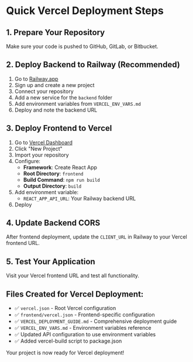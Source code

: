 # Quick Vercel Deployment Steps

## 1. Prepare Your Repository

Make sure your code is pushed to GitHub, GitLab, or Bitbucket.

## 2. Deploy Backend to Railway (Recommended)

1. Go to [Railway.app](https://railway.app)
2. Sign up and create a new project
3. Connect your repository
4. Add a new service for the `backend` folder
5. Add environment variables from `VERCEL_ENV_VARS.md`
6. Deploy and note the backend URL

## 3. Deploy Frontend to Vercel

1. Go to [Vercel Dashboard](https://vercel.com/dashboard)
2. Click "New Project"
3. Import your repository
4. Configure:
   - **Framework**: Create React App
   - **Root Directory**: `frontend`
   - **Build Command**: `npm run build`
   - **Output Directory**: `build`
5. Add environment variable:
   - `REACT_APP_API_URL`: Your Railway backend URL
6. Deploy

## 4. Update Backend CORS

After frontend deployment, update the `CLIENT_URL` in Railway to your Vercel frontend URL.

## 5. Test Your Application

Visit your Vercel frontend URL and test all functionality.

## Files Created for Vercel Deployment:

- ✅ `vercel.json` - Root Vercel configuration
- ✅ `frontend/vercel.json` - Frontend-specific configuration
- ✅ `VERCEL_DEPLOYMENT_GUIDE.md` - Comprehensive deployment guide
- ✅ `VERCEL_ENV_VARS.md` - Environment variables reference
- ✅ Updated API configuration to use environment variables
- ✅ Added vercel-build script to package.json

Your project is now ready for Vercel deployment!
